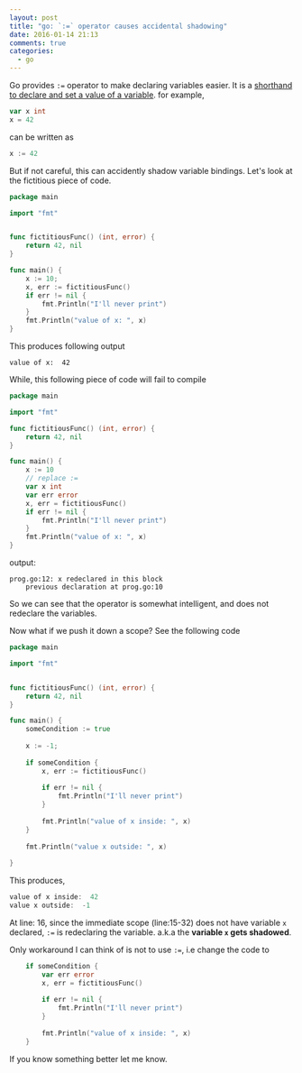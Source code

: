 ```yaml
---
layout: post
title: "go: `:=` operator causes accidental shadowing"
date: 2016-01-14 21:13
comments: true
categories:
  - go
---
```


Go provides `:=` operator to make declaring variables easier. It is a [shorthand to declare and set a value of a variable](https://golang.org/ref/spec#Short_variable_declarations). for example,

```go
var x int
x = 42
```
can be written as

```go
x := 42
```
But if not careful, this can accidently shadow variable bindings. Let's look at the fictitious piece of code.

```go
package main

import "fmt"


func fictitiousFunc() (int, error) {
	return 42, nil
}

func main() {
	x := 10;
	x, err := fictitiousFunc()
    if err != nil {
		fmt.Println("I'll never print")
    }
	fmt.Println("value of x: ", x)
}
```
This produces following output

```
value of x:  42
```
While, this following piece of code will fail to compile

```go
package main

import "fmt"

func fictitiousFunc() (int, error) {
    return 42, nil
}

func main() {
    x := 10
    // replace :=
    var x int
    var err error
    x, err = fictitiousFunc()
    if err != nil {
        fmt.Println("I'll never print") 
    }
    fmt.Println("value of x: ", x)
}

```
output:
```
prog.go:12: x redeclared in this block
    previous declaration at prog.go:10
```
So we can see that the operator is somewhat intelligent, and does not redeclare the variables. 

Now what if we push it down a scope? See the following code

```go
package main

import "fmt"


func fictitiousFunc() (int, error) {
	return 42, nil
}

func main() {
	someCondition := true
	
	x := -1;
	
	if someCondition {
		x, err := fictitiousFunc()
		
		if err != nil {
			fmt.Println("I'll never print")
		}
		
		fmt.Println("value of x inside: ", x)
	}
	
	fmt.Println("value x outside: ", x)
	
}
```

This produces,
```go
value of x inside:  42
value x outside:  -1
```

At line: 16, since the immediate scope (line:15-32) does not have variable `x` declared, `:=` is redeclaring the variable. a.k.a the __variable `x` gets shadowed__.

Only workaround I can think of is not to use `:=`, i.e change the code to
```go
	if someCondition {
        var err error
        x, err = fictitiousFunc()
		
		if err != nil {
			fmt.Println("I'll never print")
		}
		
		fmt.Println("value of x inside: ", x)
	}
```

If you know something better let me know.
